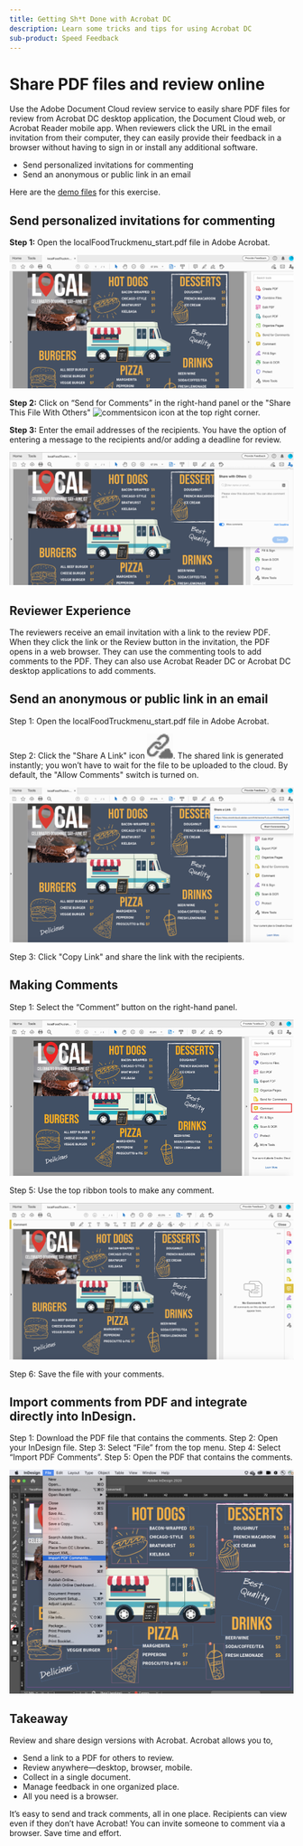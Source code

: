 ```yaml
---
title: Getting Sh*t Done with Acrobat DC
description: Learn some tricks and tips for using Acrobat DC
sub-product: Speed Feedback
---
```


# Share PDF files and review online

Use the Adobe Document Cloud review service to easily share PDF files for review from Acrobat DC desktop application, the Document Cloud web, or Acrobat Reader mobile app. When reviewers click the URL in the email invitation from their computer, they can easily provide their feedback in a browser without having to sign in or install any additional software.

* Send personalized invitations for commenting
* Send an anonymous or public link in an email

Here are the [demo files](assets/01_Review.zip) for this exercise. 

## Send personalized invitations for commenting

**Step 1:** Open the localFoodTruckmenu_start.pdf file in Adobe Acrobat.

![Step 1 image](assets/Step1.png)

**Step 2:** Click on “Send for Comments” in the right-hand panel or the "Share This File With Others" ![commentsicon](sendforcommentsicon.png)  icon at the top right corner. 

**Step 3:** Enter the email addresses of the recipients. You have the option of entering a message to the recipients and/or adding a deadline for review.

![Step 2C image](assets/Step2C.png)

## Reviewer Experience

The reviewers receive an email invitation with a link to the review PDF. When they click the link or the Review button in the invitation, the PDF opens in a web browser. They can use the commenting tools to add comments to the PDF. They can also use Acrobat Reader DC or Acrobat DC desktop applications to add comments. 

## Send an anonymous or public link in an email

Step 1: Open the localFoodTruckmenu_start.pdf file in Adobe Acrobat.

Step 2: Click the "Share A Link" icon ![linkicon](assets/sendlinkicon.png). The shared link is generated instantly; you won’t have to wait for the file to be uploaded to the cloud. By default, the "Allow Comments" switch is turned on. 

![Step 2L image](assets/Step2L.png)

Step 3: Click "Copy Link" and share the link with the recipients.

## Making Comments

Step 1: Select the “Comment” button on the right-hand panel.

![Click comment](assets/Cselect.jpg)

Step 5: Use the top ribbon tools to make any comment.

![comment ui](assets/commentsui.png)

Step 6: Save the file with your comments.


## Import comments from PDF and integrate directly into InDesign.

Step 1: Download the PDF file that contains the comments.
Step 2: Open your InDesign file.
Step 3: Select “File” from the top menu. 
Step 4: Select “Import PDF Comments”.
Step 5: Open the PDF that contains the comments. 

![PDF Comments in Indd](assets/inddpdf.png)


## Takeaway

 Review and share design versions with Acrobat. Acrobat allows you to,

* Send a link to a PDF for others to review. 
* Review anywhere—desktop, browser, mobile.
* Collect in a single document.
* Manage feedback in one organized place.
* All you need is a browser.

It’s easy to send and track comments, all in one place. Recipients can view even if they don’t have Acrobat! You can invite someone to comment via a browser. Save time and effort.

